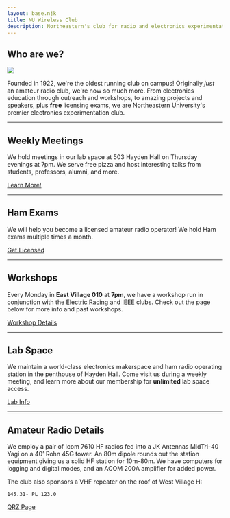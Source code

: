 ```yaml
---
layout: base.njk
title: NU Wireless Club
description: Northeastern's club for radio and electronics experimentation
---
```


## Who are we?

![](../img/club-s24.webp)

Founded in 1922, we're the oldest running club on campus! Originally *just* an amateur radio club, we're now so much more. From electronics education through outreach and workshops, to amazing projects and speakers, plus **free** licensing exams, we are Northeastern University's premier electronics experimentation club.

-------------------------

## Weekly Meetings

We hold meetings in our lab space at 503 Hayden Hall on Thursday evenings at 7pm. We serve free pizza and host interesting talks from students, professors, alumni, and more.

<a href="/meetings" class="retro-button">Learn More!</a>

-------------------------

## Ham Exams

We will help you become a licensed amateur radio operator! We hold Ham exams multiple times a month.

<a href="/exams" class="retro-button">Get Licensed</a>

-------------------------

## Workshops

Every Monday in **East Village 010** at **7pm**, we have a workshop run in conjunction with the [Electric Racing](https://electricracing.northeastern.edu/) and [IEEE](https://coe.northeastern.edu/orgs/ieee-institute-of-electrical-and-electronics-engineers-nu-student-chapter/) clubs. Check out the page below for more info and past workshops.

<a href="/workshop" class="retro-button">Workshop Details</a>

-------------------------

## Lab Space

We maintain a world-class electronics makerspace and ham radio operating station in the penthouse of Hayden Hall. Come visit us during a weekly meeting, and learn more about our membership for **unlimited** lab space access.

<a href="/workshop" class="retro-button">Lab Info</a>

-------------------------

## Amateur Radio Details

We employ a pair of Icom 7610 HF radios fed into a JK Antennas MidTri-40 Yagi on a 40’ Rohn 45G tower. An 80m dipole rounds out the station equipment giving us a solid HF station for 10m-80m. We have computers for logging and digital modes, and an ACOM 200A amplifier for added power.

The club also sponsors a VHF repeater on the roof of West Village H:

`145.31- PL 123.0`

<a href="https://www.qrz.com/db/W1KBN" class="retro-button">QRZ Page</a>

